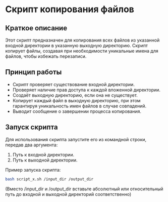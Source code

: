# Скрипт копирования файлов

## Краткое описание
Этот скрипт предназначен для копирования всех файлов из указанной входной директории в указанную выходную директорию. Скрипт копирует файлы, создавая при необходимости уникальные имена для файлов, чтобы избежать перезаписи.

## Принцип работы
- Скрипт проверяет существование входной директории.
- Проверяет наличие прав доступа к каждой вложенной директории.
- Создаёт выходную директорию, если она не существует.
- Копирует каждый файл в выходную директорию, при этом гарантируя уникальность имен файлов в случае совпадений.
- Выводит сообщение о завершении процесса копирования.

## Запуск скрипта
Для использования скрипта запустите его из командной строки, передав два аргумента:
1. Путь к входной директории.
2. Путь к выходной директории.

Пример запуска скрипта:
```bash
bash script_x.sh /input_dir /output_dir
```
(Вместо /input_dir и /output_dir вставьте абсолютный или относительный путь до входной и выходной директорий соответственно) 
